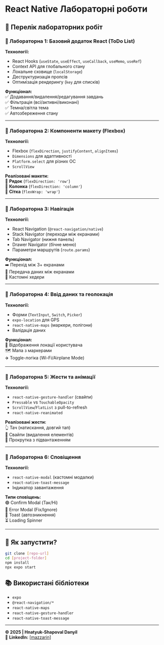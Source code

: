 # **React Native Лабораторні роботи**  

## **📌 Перелік лабораторних робіт**  

### **🔹 Лабораторна 1: Базовий додаток React (ToDo List)**  
**Технології:**  
- React Hooks (`useState`, `useEffect`, `useCallback`, `useMemo`, `useRef`)  
- Context API для глобального стану  
- Локальне сховище (`localStorage`)  
- Деструктуризація пропсів  
- Оптимізація рендерингу (`key` для списків)  

**Функціонал:**  
✅ Додавання/видалення/редагування завдань  
✅ Фільтрація (всі/активні/виконані)  
✅ Темна/світла тема  
✅ Автозбереження стану  

---

### **🔹 Лабораторна 2: Компоненти макету (Flexbox)**  
**Технології:**  
- Flexbox (`flexDirection`, `justifyContent`, `alignItems`)  
- `Dimensions` для адаптивності  
- `Platform.select` для різних ОС  
- `ScrollView`  

**Реалізовані макети:**  
📏 **Рядок** (`flexDirection: 'row'`)  
📐 **Колонка** (`flexDirection: 'column'`)  
🔳 **Сітка** (`flexWrap: 'wrap'`)  

---

### **🔹 Лабораторна 3: Навігація**  
**Технології:**  
- React Navigation (`@react-navigation/native`)  
- Stack Navigator (переходи між екранами)  
- Tab Navigator (нижня панель)  
- Drawer Navigator (бічне меню)  
- Параметри маршрутів (`route.params`)  

**Функціонал:**  
➡️ Перехід між 3+ екранами  
🔄 Передача даних між екранами  
🎨 Кастомні хедери  

---

### **🔹 Лабораторна 4: Ввід даних та геолокація**  
**Технології:**  
- Форми (`TextInput`, `Switch`, `Picker`)  
- `expo-location` для GPS  
- `react-native-maps` (маркери, полігони)  
- Валідація даних  

**Функціонал:**  
📍 Відображення локації користувача  
🗺️ Мапа з маркерами  
✈️ Toggle-логіка (Wi-Fi/Airplane Mode)  

---

### **🔹 Лабораторна 5: Жести та анімації**  
**Технології:**  
- `react-native-gesture-handler` (свайпи)  
- `Pressable` vs `TouchableOpacity`  
- `ScrollView`/`FlatList` з pull-to-refresh  
- `react-native-reanimated`  

**Реалізовані жести:**  
👆 Тач (натискання, довгий тап)  
🔄 Свайпи (видалення елементів)  
📜 Прокрутка з підвантаженням  

---

### **🔹 Лабораторна 6: Сповіщення**  
**Технології:**  
- `react-native-modal` (кастомні модалки)  
- `react-native-toast-message`  
- Індикатор завантаження  

**Типи сповіщень:**  
🟢 Confirm Modal (Так/Ні)  
🔴 Error Modal (Fix/Ignore)  
💬 Toast (автозникнення)  
⏳ Loading Spinner  

---

## **🚀 Як запустити?**  
```bash
git clone [repo-url]
cd [project-folder]
npm install
npx expo start
```

## **📚 Використані бібліотеки**  
- `expo`  
- `@react-navigation/*`  
- `react-native-maps`  
- `react-native-gesture-handler`  
- `react-native-toast-message`  

---

**© 2025 | Hnatyuk-Shapoval Danyil**  
📧 **LinkedIn:** [[mazzarin](https://www.linkedin.com/in/mazzarin/)]